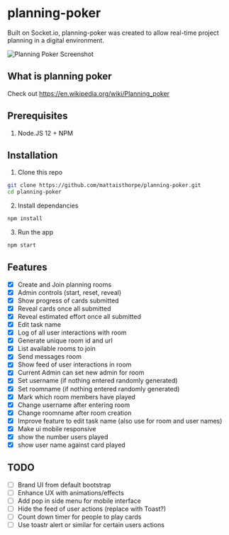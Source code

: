 # planning-poker
Built on Socket.io, planning-poker was created to allow real-time project planning in a digital environment.

![Planning Poker Screenshot](https://matthewaisthorpe.com.au/wp-content/uploads/2020/05/displayed-cards-1.jpg)

## What is planning poker
Check out https://en.wikipedia.org/wiki/Planning_poker

## Prerequisites
1. Node.JS 12 + NPM 

## Installation

1. Clone this repo

```bash
git clone https://github.com/mattaisthorpe/planning-poker.git
cd planning-poker
``` 

2. Install dependancies

```bash
npm install
```
     
3. Run the app

```bash
npm start
```

## Features

- [x] Create and Join planning rooms
- [x] Admin controls (start, reset, reveal)
- [x] Show progress of cards submitted
- [x] Reveal cards once all submitted
- [x] Reveal estimated effort once all submitted
- [x] Edit task name
- [x] Log of all user interactions with room
- [x] Generate unique room id and url
- [x] List available rooms to join
- [x] Send messages room
- [x] Show feed of user interactions in room
- [X] Current Admin can set new admin for room
- [X] Set username (if nothing entered randomly generated)
- [X] Set roomname (if nothing entered randomly generated)
- [X] Mark which room members have played
- [X] Change username after entering room
- [X] Change roomname after room creation
- [X] Improve feature to edit task name (also use for room and user names)
- [X] Make ui mobile responsive
- [X] show the number users played
- [X] show user name against card played

## TODO
- [ ] Brand UI from default bootstrap
- [ ] Enhance UX with animations/effects
- [ ] Add pop in side menu for mobile interface
- [ ] Hide the feed of user actions (replace with Toast?)
- [ ] Count down timer for people to play cards
- [ ] Use toastr alert or similar for certain users actions
